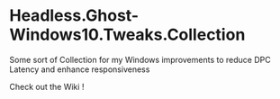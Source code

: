 # Headless.Ghost-Windows10.Tweaks.Collection
Some sort of Collection for my Windows improvements to reduce DPC Latency and enhance responsiveness


Check out the Wiki !
